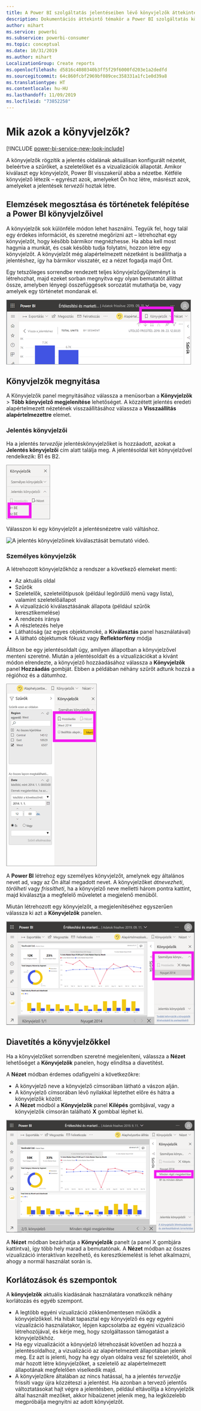 ```yaml
---
title: A Power BI szolgáltatás jelentéseiben lévő könyvjelzők áttekintése
description: Dokumentációs áttekintő témakör a Power BI szolgáltatás könyvjelzőihez.
author: mihart
ms.service: powerbi
ms.subservice: powerbi-consumer
ms.topic: conceptual
ms.date: 10/31/2019
ms.author: mihart
LocalizationGroup: Create reports
ms.openlocfilehash: d5816c4080340b3ff5f29f6000fd203e1a2dedfd
ms.sourcegitcommit: 64c860fcbf2969bf089cec358331a1fc1e0d39a8
ms.translationtype: HT
ms.contentlocale: hu-HU
ms.lasthandoff: 11/09/2019
ms.locfileid: "73852258"
---
```

# <a name="what-are-bookmarks"></a>Mik azok a könyvjelzők?

[!INCLUDE [power-bi-service-new-look-include](../includes/power-bi-service-new-look-include.md)]

A könyvjelzők rögzítik a jelentés oldalának aktuálisan konfigurált nézetét, beleértve a szűrőket, a szeletelőket és a vizualizációk állapotát. Amikor kiválaszt egy könyvjelzőt, Power BI visszakerül abba a nézetbe. Kétféle könyvjelző létezik – egyrészt azok, amelyeket Ön hoz létre, másrészt azok, amelyeket a jelentések *tervezői* hoztak létre.

## <a name="use-bookmarks-to-share-insights-and-build-stories-in-power-bi"></a>Elemzések megosztása és történetek felépítése a Power BI könyvjelzőivel 
A könyvjelzők sok különféle módon lehet használni. Tegyük fel, hogy talál egy érdekes információt, és szeretné megőrizni azt – létrehozhat egy könyvjelzőt, hogy később bármikor megnézhesse. Ha abba kell most hagynia a munkát, és csak később tudja folytatni, hozzon létre egy könyvjelzőt. A könyvjelzőt még alapértelmezett nézetként is beállíthatja a jelentéshez, így ha bármikor visszatér, ez a nézet fogadja majd Önt. 

Egy tetszőleges sorrendbe rendezett teljes könyvjelzőgyűjteményt is létrehozhat, majd ezeket sorban megnyitva egy olyan bemutatót állíthat össze, amelyben lényegi összefüggések sorozatát mutathatja be, vagy amelyek egy történetet mondanak el.  

![A Könyvjelzők panel megjelenítéséhez válassza ki azt a menüszalagon.](media/end-user-bookmarks/power-bi-select-bookmark.png)

## <a name="open-bookmarks"></a>Könyvjelzők megnyitása
A Könyvjelzők panel megnyitásához válassza a menüsorban a **Könyvjelzők** > **Több könyvjelző megjelenítése** lehetőséget. A közzétett jelentés eredeti alapértelmezett nézetének visszaállításához válassza a **Visszaállítás alapértelmezettre** elemet.

### <a name="report-bookmarks"></a>Jelentés könyvjelzői
Ha a jelentés *tervezője* jelentéskönyvjelzőket is hozzáadott, azokat a **Jelentés könyvjelzői** cím alatt találja meg. A jelentésoldal két könyvjelzővel rendelkezik: B1 és B2. 

![Jelentés könyvjelzőinek megjelenítése.](media/end-user-bookmarks/power-bi-report.png)

Válasszon ki egy könyvjelzőt a jelentésnézetre való váltáshoz. 

![A jelentés könyvjelzőinek kiválasztását bemutató videó.](media/end-user-bookmarks/power-bi-bookmarks.gif)

### <a name="personal-bookmarks"></a>Személyes könyvjelzők

A létrehozott könyvjelzőkhöz a rendszer a következő elemeket menti:

* Az aktuális oldal
* Szűrők
* Szeletelők, szeletelőtípusok (például legördülő menü vagy lista), valamint szeletelőállapot
* A vizualizáció kiválasztásának állapota (például szűrők keresztikemelése)
* A rendezés iránya
* A részletezés helye
* Láthatóság (az egyes objektumoké, a **Kiválasztás** panel használatával)
* A látható objektumok fókusz vagy **Reflektorfény** módja

Állítson be egy jelentésoldalt úgy, amilyen állapotban a könyvjelzővel menteni szeretné. Miután a jelentésoldalt és a vizualizációkat a kívánt módon elrendezte, a könyvjelző hozzáadásához válassza a **Könyvjelzők** panel **Hozzáadás** gombját. Ebben a példában néhány szűrőt adtunk hozzá a régióhoz és a dátumhoz. 

![Személyes könyvjelző hozzáadása.](media/end-user-bookmarks/power-bi-bookmark-personal.png)

A **Power BI** létrehoz egy személyes könyvjelzőt, amelynek egy általános nevet ad, vagy az Ön által megadott nevet. A könyvjelzőket *átnevezheti*, *törölheti* vagy *frissítheti*, ha a könyvjelző neve melletti három pontra kattint, majd kiválasztja a megfelelő műveletet a megjelenő menüből.

Miután létrehozott egy könyvjelzőt, a megjelenítéséhez egyszerűen válassza ki azt a **Könyvjelzők** panelen. 

![Személyes könyvjelző hozzáadása.](media/end-user-bookmarks/power-bi-bookmark-west.png)


<!--
## Arranging bookmarks
As you create bookmarks, you might find that the order in which you create them isn't necessarily the same order you'd like to present them to your audience. No problem, you can easily rearrange the order of bookmarks.

In the **Bookmarks** pane, simply drag-and-drop bookmarks to change their order, as shown in the following image. The yellow bar between bookmarks designates where the dragged bookmark will be placed.

![Change bookmark order by drag-and-drop](media/desktop-bookmarks/bookmarks_06.png)

The order of your bookmarks can become important when you use the **View** feature of bookmarks, as described in the next section. 

-->

## <a name="bookmarks-as-a-slide-show"></a>Diavetítés a könyvjelzőkkel
Ha a könyvjelzőket sorrendben szeretné megjeleníteni, válassza a **Nézet** lehetőséget a **Könyvjelzők** panelen, hogy elindítsa a diavetítést.

A **Nézet** módban érdemes odafigyelni a következőkre:

- A könyvjelző neve a könyvjelző címsorában látható a vászon alján.
- A könyvjelző címsorában lévő nyilakkal léptethet előre és hátra a könyvjelzők között.
- A **Nézet** módból a **Könyvjelzők** panel **Kilépés** gombjával, vagy a könyvjelzők címsorán található **X** gombbal léphet ki.

![Könyvjelző-diavetítés](media/end-user-bookmarks/power-bi-slideshow.png)

A **Nézet** módban bezárhatja a **Könyvjelzők** panelt (a panel X gombjára kattintva), így több hely marad a bemutatónak. A **Nézet** módban az összes vizualizáció interaktívan kezelhető, és keresztkiemelést is lehet alkalmazni, ahogy a normál használat során is. 

<!--
## Visibility - using the Selection pane
With the release of bookmarks, the new **Selection** pane is also introduced. The **Selection** pane provides a list of all objects on the current page and allows you to select the object and specify whether a given object is visible. 

![Enable the Selection pane](media/desktop-bookmarks/bookmarks_08.png)

You can select an object using the **Selection** pane. Also, you can toggle whether the object is currently visible by clicking the eye icon to the right of the visual. 

![Selection pane](media/desktop-bookmarks/bookmarks_09.png)

When a bookmark is added, the visible status of each object is also saved based on its setting in the **Selection** pane. 

It's important to note that **slicers** continue to filter a report page, regardless of whether they are visible. As such, you can create many different bookmarks, with different slicer settings, and make a single report page appear very different (and highlight different insights) in various bookmarks.


## Bookmarks for shapes and images
You can also link shapes and images to bookmarks. With this feature, when you click on an object, it will show the bookmark associated with that object. This can be especially useful when working with buttons; you can learn more by reading the article about [using buttons in Power BI](desktop-buttons.md). 

To assign a bookmark to an object, select the object, then expand the **Action** section from the **Format Shape** pane, as shown in the following image.

![Add bookmark link to an object](media/desktop-bookmarks/bookmarks_10.png)

Once you turn the **Action** slider to **On** you can select whether the object is a back button, a bookmark, or a Q&A command. If you select bookmark, you can then select which of your bookmarks the object is linked to.

There are all sorts of interesting things you can do with object-linked bookmarking. You can create a visual table of contents on your report page, or you can provide different views (such as visual types) of the same information, just by clicking on an object.

When you are in editing mode you can use ctrl+click to follow the link, and when not in edit mode, simply click the object to follow the link. 


## Bookmark groups

Beginning with the August 2018 release of **Power BI Desktop**, you can create and use bookmark groups. A bookmark group is a collection of bookmarks that you specify, which can be shown and organized as a group. 

To create a bookmark group, hold down the CTRL key and select the bookmarks you want to include in the group, then click the ellipses beside any of the selected bookmarks, and select **Group** from the menu that appears.

![Create a bookmark group](media/desktop-bookmarks/bookmarks_15.png)

**Power BI Desktop** automatically names the group *Group 1*. Fortunately, you can just double-click on the name and rename it to whatever you want.

![Rename a bookmark group](media/desktop-bookmarks/bookmarks_16.png)

With any bookmark group, clicking on the bookmark group's name only expands or collapses the group of bookmarks, and does not represent a bookmark by itself. 

When using the **View** feature of bookmarks, the following applies:

* If the selected bookmark is in a group when you select **View** from bookmarks, only the bookmarks *in that group* are shown in the viewing session. 

* If the selected bookmark is not in a group, or is on the top level (such as the name of a bookmark group), then all bookmarks for the entire report are played, including bookmarks in any group. 

To ungroup bookmarks, just select any bookmark in a group, click the ellipses, and then select **Ungroup** from the menu that appears. 

![Ungroup a bookmark group](media/desktop-bookmarks/bookmarks_17.png)

Note that selecting **Ungroup** for any bookmark from a group takes all bookmarks out of the group (it deletes the group, but not the bookmarks themselves). So to remove a single bookmark from a group, you need to **Ungroup** any member from that group, which deletes the grouping, then select the members you want in the new group (using CTRL and clicking each bookmark), and select **Group** again. 
-->





## <a name="limitations-and-considerations"></a>Korlátozások és szempontok
A **könyvjelzők** aktuális kiadásának használatára vonatkozik néhány korlátozás és egyéb szempont.

* A legtöbb egyéni vizualizáció zökkenőmentesen működik a könyvjelzőkkel. Ha hibát tapasztal egy könyvjelző és egy egyéni vizualizáció használatakor, lépjen kapcsolatba az egyéni vizualizáció létrehozójával, és kérje meg, hogy szolgáltasson támogatást a könyvjelzőkhöz. 
* Ha egy vizualizációt a könyvjelző létrehozását követően ad hozzá a jelentésoldalhoz, a vizualizáció az alapértelmezett állapotában jelenik meg. Ez azt is jelenti, hogy ha egy olyan oldalra vesz fel szeletelőt, ahol már hozott létre könyvjelzőket, a szeletelő az alapértelmezett állapotának megfelelően viselkedik majd.
* A könyvjelzőkre általában az nincs hatással, ha a jelentés *tervezője* frissíti vagy újra közzéteszi a jelentést. Ha azonban a tervező jelentős változtatásokat hajt végre a jelentésben, például eltávolítja a könyvjelzők által használt mezőket, akkor hibaüzenet jelenik meg, ha legközelebb megpróbálja megnyitni az adott könyvjelzőt. 

<!--
## Next steps
spotlight?
-->
